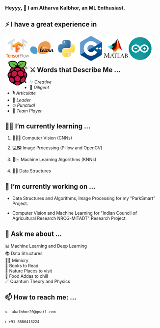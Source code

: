 ### Heyyy, 👋 I am Atharva Kalbhor, an ML Enthusiast.

## ⚡ I have a great experience in 

<img align="left" alt="React" width="80px" src="https://raw.githubusercontent.com/github/explore/80688e429a7d4ef2fca1e82350fe8e3517d3494d/topics/tensorflow/tensorflow.png" />
<img align="left" alt="React" width="80px" src="https://raw.githubusercontent.com/github/explore/80688e429a7d4ef2fca1e82350fe8e3517d3494d/topics/scikit-learn/scikit-learn.png" />
<img align="left" alt="React" width="80px" src="https://raw.githubusercontent.com/github/explore/80688e429a7d4ef2fca1e82350fe8e3517d3494d/topics/python/python.png" />
<img align="left" alt="React" width="80px" src="https://raw.githubusercontent.com/github/explore/80688e429a7d4ef2fca1e82350fe8e3517d3494d/topics/cpp/cpp.png" />
<img align="left" alt="React" width="80px" src="https://raw.githubusercontent.com/github/explore/80688e429a7d4ef2fca1e82350fe8e3517d3494d/topics/matlab/matlab.png" /><img align="left" alt="React" width="80px" src="https://raw.githubusercontent.com/github/explore/80688e429a7d4ef2fca1e82350fe8e3517d3494d/topics/arduino/arduino.png" />
<img align="left" alt="React" width="80px" src="https://raw.githubusercontent.com/github/explore/80688e429a7d4ef2fca1e82350fe8e3517d3494d/topics/raspberry-pi/raspberry-pi.png" />

<br/>
<br/>
<br/>
<br/>

## ⚔ Words that Describe Me ...
	
+ ✨ *Creative* 
+ 🎯 *Diligent*
+ 🎙 *Articulate*
+ 🗿 *Leader*
+ ⏱ *Punctual*
+ 🏑 *Team Player*

## 👨‍💻 I’m currently learning ...
1. 🐱‍🏍👀 Computer Vision (CNNs)

2. 💻🖼 Image Processing (Pillow and OpenCV)
3. 🦾📉 Machine Learning Algorithms (KNNs)
4. 📕📖 Data Structures

## 🔭 I’m currently working on ...
*  Data Structures and Algorithms, Image Processing for my "ParkSmart" Project.

* Computer Vision and Machine Learning for "Indian Council of Agricultural Research NRCG-MITADT" Research Project. 

## 💬 Ask me about ...
📊 Machine Learning and Deep Learning<br/>
📚 Data Structures<br/>
🙋‍♂️ Mimicry<br/>
 📖 Books to Read<br/>
 🚵‍ Nature Places to visit<br/>
 🌮 Food Addas to chill<br/>
 ☄ Quantum Theory and Physics

## 📫 How to reach me: ...
    ✉  akalbhor20@gmail.com

    📞 +91 8806418224
    
<!--
**AtharvaKalbhor/AtharvaKalbhor** is a ✨ _special_ ✨ repository because its `README.md` (this file) appears on your GitHub profile.

Here are some ideas to get you started:

- 🔭 I’m currently working on ...
- 
- 👯 I’m looking to collaborate on ...
- 🤔 I’m looking for help with ...
- 
- 
- 😄 Pronouns: ...
-  Fun fact: ...
-->

